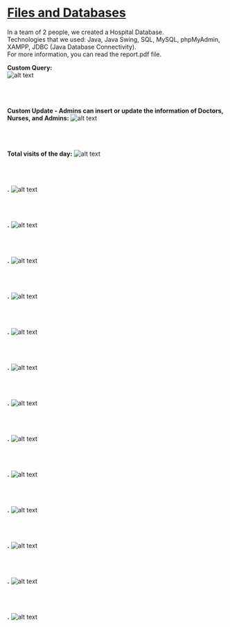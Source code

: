 # [Files and Databases](https://www.csd.uoc.gr/CSD/index.jsp?content=courses_catalog&openmenu=demoAcc3&lang=en&course=24)  

In a team of 2 people, we created a Hospital Database.  
Technologies that we used: Java, Java Swing, SQL, MySQL, phpMyAdmin, XAMPP, JDBC (Java Database Connectivity).  
For more information, you can read the report.pdf file.  

**Custom Query:**  
![alt text](https://github.com/georgeleve/CS360/blob/main/images/image1.jpg)<br/><br/><br/><br/>

**Custom Update - Admins can insert or update the information of Doctors, Nurses, and Admins:**
![alt text](https://github.com/georgeleve/CS360/blob/main/images/image2.jpg)<br/><br/><br/><br/>

**Total visits of the day:**
![alt text](https://github.com/georgeleve/CS360/blob/main/images/image3.jpg)<br/><br/><br/><br/>

**.**
![alt text](https://github.com/georgeleve/CS360/blob/main/images/image4.jpg)<br/><br/><br/><br/>

**.**
![alt text](https://github.com/georgeleve/CS360/blob/main/images/image5.jpg)<br/><br/><br/><br/>

**.**
![alt text](https://github.com/georgeleve/CS360/blob/main/images/image6.jpg)<br/><br/><br/><br/>

**.**
![alt text](https://github.com/georgeleve/CS360/blob/main/images/image7.jpg)<br/><br/><br/><br/>

**.**
![alt text](https://github.com/georgeleve/CS360/blob/main/images/image8.jpg)<br/><br/><br/><br/>

**.**
![alt text](https://github.com/georgeleve/CS360/blob/main/images/image9.jpg)<br/><br/><br/><br/>

**.**
![alt text](https://github.com/georgeleve/CS360/blob/main/images/image10.jpg)<br/><br/><br/><br/>

**.**
![alt text](https://github.com/georgeleve/CS360/blob/main/images/image11.jpg)<br/><br/><br/><br/>

**.**
![alt text](https://github.com/georgeleve/CS360/blob/main/images/image12.jpg)<br/><br/><br/><br/>

**.**
![alt text](https://github.com/georgeleve/CS360/blob/main/images/image13.jpg)<br/><br/><br/><br/>

**.**
![alt text](https://github.com/georgeleve/CS360/blob/main/images/image14.jpg)<br/><br/><br/><br/>

**.**
![alt text](https://github.com/georgeleve/CS360/blob/main/images/image15.jpg)<br/><br/><br/><br/>

**.**
![alt text](https://github.com/georgeleve/CS360/blob/main/images/image16.jpg)<br/><br/><br/><br/>
